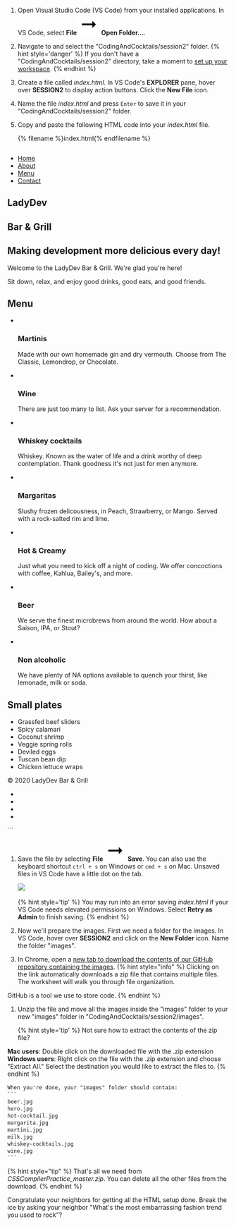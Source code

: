 
1. Open Visual Studio Code (VS Code) from your installed applications. In VS Code, select **File** ![](../images/arrow-right.svg) **Open Folder...**.

1. Navigate to and select the "CodingAndCocktails/session2" folder.
   {% hint style='danger' %}
If you don't have a "CodingAndCocktails/session2" directory, take a moment to [set up your workspace](/setup).
   {% endhint %}  

1. Create a file called _index.html_. In VS Code's **EXPLORER** pane, hover over **SESSION2** to display action buttons. Click the **New File** icon.

1. Name the file _index.html_ and press `Enter` to save it in your "CodingAndCocktails/session2" folder.

1. Copy and paste the following HTML code into your _index.html_ file.
  
   {% filename %}index.html{% endfilename %}
    ```html
<!DOCTYPE html>
<html lang="en">
   <head>
      <meta charset="UTF-8">
      <meta name="viewport" content="width=device-width, initial-scale=1">
      <title>LadyDev Bar &amp; Grill</title>
      <script src="https://use.fontawesome.com/81b69a015b.js"></script>
   </head>
   <body>
      <nav class="navbar">
         <ul>
            <li><a href="#">Home</a></li>
            <li><a href="#about">About</a></li>
            <li><a href="#menu">Menu</a></li>
            <li><a href="#contact">Contact</a></li>
         </ul>
      </nav>
      <section id="about" class="hero">
         <div class="hero-text">
            <h1>LadyDev</h1>
            <h1>Bar &amp; Grill</h1>
            <h2>Making development more delicious every day!</h2>
            <p>Welcome to the LadyDev Bar &amp; Grill. We're glad you're here!</p>
            <p>Sit down, relax, and enjoy good drinks, good eats, and good friends.</p>
         </div>
      </section>
      <main class="grid-container">
         <section id="menu" class="drinks">
            <h2>Menu</h2>
            <ul>
               <li class="item">
                  <a href="#"><img src="images/martini.jpg" alt=""></a>
                  <h3 class="beverage">Martinis</h3>
                  <p>Made with our own homemade gin and dry vermouth. Choose from The Classic, Lemondrop, or Chocolate.</p>
               </li>
               <li class="item">
                  <a href="#"><img src="images/wine.jpg" alt=""></a>
                  <h3 class="beverage">Wine</h3>
                  <p>There are just too many to list. Ask your server for a recommendation.</p>
               </li>
               <li class="item">
                  <a href="#"><img src="images/whiskey-cocktails.jpg" alt=""></a>
                  <h3 class="beverage">Whiskey cocktails</h3>
                  <p>Whiskey. Known as the water of life and a drink worthy of deep contemplation. Thank goodness it's not
                     just for men anymore.</p>
               </li>
               <li class="item">
                  <a href="#"><img src="images/margarita.jpg" alt=""></a>
                  <h3 class="beverage">Margaritas</h3>
                  <p>Slushy frozen delicousness, in Peach, Strawberry, or Mango. Served with a rock-salted rim and lime.
                  </p>
               </li>
               <li class="item">
                  <a href="#"><img src="images/hot-cocktail.jpg" alt=""></a>
                  <h3 class="beverage">Hot &amp; Creamy</h3>
                  <p>Just what you need to kick off a night of coding. We offer concoctions with coffee, Kahlua, Bailey's,
                     and
                     more.</p>
               </li>
               <li class="item">
                  <a href="#"><img src="images/beer.jpg" alt=""></a>
                  <h3 class="beverage">Beer</h3>
                  <p>We serve the finest microbrews from around the world. How about a Saison, IPA, or Stout?</p>
               </li>
               <li class="item">
                  <a href="#"><img src="images/milk.jpg" alt=""></a>
                  <h3 class="beverage">Non alcoholic</h3>
                  <p>We have plenty of NA options available to quench your thirst, like lemonade, milk or soda.</p>
               </li>
            </ul>
         </section>
         <section class="small-plates">
            <h2>Small plates</h2>
            <ul class="food">
               <li>Grassfed beef sliders</li>
               <li>Spicy calamari</li>
               <li>Coconut shrimp</li>
               <li>Veggie spring rolls</li>
               <li>Deviled eggs</li>
               <li>Tuscan bean dip</li>
               <li>Chicken lettuce wraps</li>
            </ul>
         </section>
      </main>
      <footer id="contact">
         <p>&copy; 2020 LadyDev Bar &amp; Grill</p>
         <ul>
            <li><a href="http://facebook.com/ladydevbargrill"><i class="fa fa-facebook-official fa-lg"></i></a></li>
            <li><a href="http://twitter.com/ladydevbargrill"><i class="fa fa-twitter fa-lg"></i></a></li>
            <li><a href="http://instagram.com/ladydevbargrill"><i class="fa fa-instagram fa-lg"></i></a></li>
            <li><a href="mailto:ladydevbargrill@example.com"><i class="fa fa-envelope-open-o fa-lg"></i></a></li>
         </ul>
      </footer>
   </body>
</html>
   ```

1. Save the file by selecting **File** ![](../images/arrow-right.svg) **Save**. You can also use the keyboard shortcut `ctrl + s` on Windows or `cmd + s` on Mac. Unsaved files in VS Code have a little dot on the tab.

   ![](images/vs-code-save.png)

   {% hint style='tip' %}
You may run into an error saving _index.html_ if your VS Code needs elevated permissions on Windows. Select **Retry as Admin** to finish saving.
   {% endhint %}

1. Now we'll prepare the images. First we need a folder for the images. In VS Code, hover over **SESSION2** and click on the **New Folder** icon. Name the folder "images".

1. In Chrome, open a [new tab to download the contents of our GitHub repository containing the images](https://github.com/KansasCityWomeninTechnology/CSSCompilerPractice/archive/master.zip).
   {% hint style="info" %}
Clicking on the link automatically downloads a zip file that contains multiple files. The worksheet will walk you through file organization.

GitHub is a tool we use to store code.
   {% endhint %} 

1. Unzip the file and move all the images inside the "images" folder to your new "images" folder in "CodingAndCocktails/session2/images".

   {% hint style='tip' %}
Not sure how to extract the contents of the zip file?

**Mac users**: Double click on the downloaded file with the .zip extension<br/>
**Windows users**: Right click on the file with the .zip extension and choose "Extract All." Select the destination you would like to extract the files to.
   {% endhint %}   
	
	When you're done, your "images" folder should contain:
	```
	beer.jpg
	hero.jpg
	hot-cocktail.jpg
	margarita.jpg
	martini.jpg
	milk.jpg
	whiskey-cocktails.jpg
	wine.jpg
	```

   {% hint style="tip" %}
That's all we need from *CSSCompilerPractice_master.zip*. You can delete all the other files from the download.
   {% endhint %}

Congratulate your neighbors for getting all the HTML setup done. Break the ice by asking your neighbor "What's the most embarrassing fashion trend you used to rock"?
